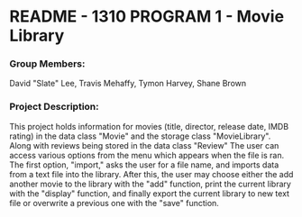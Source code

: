 # README - 1310 PROGRAM 1 - Movie Library

### Group Members: 
David "Slate" Lee,
Travis Mehaffy,
Tymon Harvey,
Shane Brown

### Project Description:
This project holds information for movies (title,
director, release date, IMDB rating) in the data
class "Movie" and the storage class "MovieLibrary". 
Along with reviews being stored in the data class "Review"
The user can access various options from the menu
which appears when the file is ran. The first option,
"import," asks the user for a file name, and imports
data from a text file into the library. After this,
the user may choose either the add another movie to
the library with the "add" function, print the
current library with the "display" function, and
finally export the current library to new text file
or overwrite a previous one with the "save" function.
